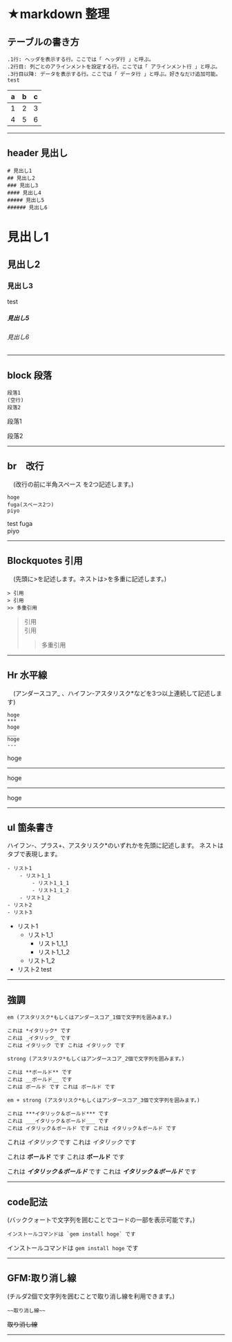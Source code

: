 ﻿# ★markdown 整理

## テーブルの書き方
```
.1行: ヘッダを表示する行。ここでは「 ヘッダ行 」と呼ぶ。
.2行目: 列ごとのアラインメントを設定する行。ここでは「 アラインメント行 」と呼ぶ。
.3行目以降: データを表示する行。ここでは「 データ行 」と呼ぶ。好きなだけ追加可能。
test
```
|a  |b  |c  |
|---|---|---|
|1  |2  |3  |
|4  |5  |6  |
---
## header 見出し
```
# 見出し1
## 見出し2
### 見出し3
#### 見出し4
##### 見出し5
###### 見出し6
```
# 見出し1
## 見出し2
### 見出し3
test
##### 見出し5
###### 見出し6
---
## block 段落
```
段落1
(空行)
段落2
```
段落1

段落2

---
## br　改行
　(改行の前に半角スペース を2つ記述します。)
```
hoge
fuga(スペース2つ)
piyo
```
test
fuga  
piyo

---
## Blockquotes 引用
　(先頭に>を記述します。ネストは>を多重に記述します。)
```
> 引用  
> 引用
>> 多重引用
```
> 引用  
> 引用
>> 多重引用
---
## Hr 水平線
　(アンダースコア_ 、ハイフン-アスタリスク*などを3つ以上連続して記述します)
```
hoge
***
hoge
___
hoge
---
```
hoge
***
hoge
___
hoge

---
## ul 箇条書き
ハイフン-、プラス+、アスタリスク*のいずれかを先頭に記述します。
ネストはタブで表現します。
```
- リスト1
    - リスト1_1
        - リスト1_1_1
        - リスト1_1_2
    - リスト1_2
- リスト2
- リスト3
```
- リスト1
    - リスト1_1
        - リスト1_1_1
        - リスト1_1_2
    - リスト1_2
- リスト2
test

---

## 強調
```
em (アスタリスク*もしくはアンダースコア_1個で文字列を囲みます。)

これは *イタリック* です
これは _イタリック_ です
これは イタリック です これは イタリック です

strong (アスタリスク*もしくはアンダースコア_2個で文字列を囲みます。)

これは **ボールド** です
これは __ボールド__ です
これは ボールド です これは ボールド です

em + strong (アスタリスク*もしくはアンダースコア_3個で文字列を囲みます。)

これは ***イタリック＆ボールド*** です
これは ___イタリック＆ボールド___ です
これは イタリック＆ボールド です これは イタリック＆ボールド です
```
これは *イタリック* です
これは _イタリック_ です

これは **ボールド** です
これは __ボールド__ です

これは ***イタリック＆ボールド*** です
これは ___イタリック＆ボールド___ です

---

## code記法
(バッククォートで文字列を囲むことでコードの一部を表示可能です。)

```
インストールコマンドは `gem install hoge` です
```
インストールコマンドは `gem install hoge` です

---

## GFM:取り消し線
(チルダ2個で文字列を囲むことで取り消し線を利用できます。)

```
~~取り消し線~~
```
~~取り消し線~~

---
